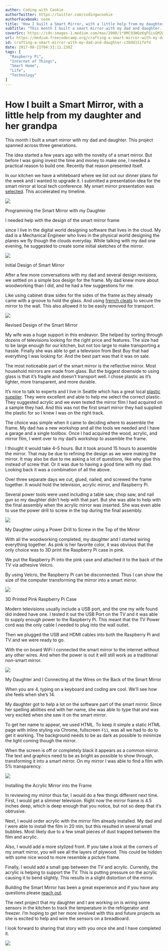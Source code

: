 ```yaml
---
author: Coding with Cookie
authorTwitter: https://twitter.com/codingwcookie
authorFacebook: none
title: "How I built a Smart Mirror, with a little help from my daughter and her grandpa"
subTitle: "This month I built a smart mirror with my dad and daughter. This project spanned across three generations...."
coverSrc: https://cdn-images-1.medium.com/max/2000/1*0MC93WQzKqFGisGM2WisVQ.png
url: https://medium.freecodecamp.org/crafting-a-smart-mirror-with-my-dad-and-daughter-c3bdd151fefd
id: crafting-a-smart-mirror-with-my-dad-and-daughter-c3bdd151fefd
date: 2017-08-21T04:31:11.238Z
tags: [
  "Raspberry Pi",
  "Internet of Things",
  "Smart Home",
  "Life",
  "Technology"
]
---
```

# How I built a Smart Mirror, with a little help from my daughter and her grandpa

This month I built a smart mirror with my dad and daughter. This project spanned across three generations.

The idea started a few years ago with the novelty of a smart mirror. But before I was going invest the time and money to make one, I needed a practical reason to build one. Recently that reason presented itself.

In our kitchen we have a whiteboard where we list out our dinner plans for the week and I wanted to upgrade it. I submitted a presentation idea for the smart mirror at local tech conference. My smart mirror presentation was [selected](https://seattle.codecamp.us/Session/Details/217). This accelerated my timeline.







![](https://cdn-images-1.medium.com/max/2000/1*0MC93WQzKqFGisGM2WisVQ.png)

Programming the Smart Mirror with my Daughter







I needed help with the design of the smart mirror frame

since I live in the digital world designing software that lives in the cloud. My dad is a Mechanical Engineer who lives in the physical world designing the planes we fly though the clouds everyday. While talking with my dad one evening, he suggested to create some initial sketches of the mirror.







![](https://cdn-images-1.medium.com/max/2000/1*vCEPY2LlltiR4StEa16iiQ.jpeg)

Initial Design of Smart Mirror







After a few more conversations with my dad and several design revisions, we settled on a simple box design for the frame. My dad knew more about woodworking than I did, and he had a few suggestions for me.

Like using cabinet draw sides for the sides of the frame as they already came with a groove to hold the glass. And using [french cleats](https://en.wikipedia.org/wiki/French_cleat) to secure the mirror to the wall. This also allowed it to be easily removed for transport.







![](https://cdn-images-1.medium.com/max/2000/1*ZOn3rs_nvfx9HcayYwtIkw.jpeg)

Revised Design of the Smart Mirror







My wife was a huge support in this endeavor. She helped by sorting through dozens of televisions looking for the right price and features. The size had to be large enough for our kitchen, but not too large to make transporting a hassle. Finally she was able to get a television from Best Buy that had everything I was looking for. And the best part was that it was on sale.

The most noticeable part of the smart mirror is the reflective mirror. Most household mirrors are made from glass. But the biggest downside to using glass is that it’s fragile and doesn’t transport well. I chose plastic as it’s lighter, more transparent, and more durable.

It’s nice to talk to experts and I live in Seattle which has a great local [plastic supplier](https://www.tapplastics.com/). They were excellent and able to help me select the correct plastic. They suggested acrylic and we even tested the mirror film I had acquired on a sample they had. And this was not the first smart mirror they had supplied the plastic for so I knew I was on the right track.

The choice was simple when it came to deciding where to assemble the frame. My dad has a new workshop and all the tools we needed and I have a garage and a single toolbox. Once I had acquired the wood, acrylic, and mirror film, I went over to my dad’s workshop to assemble the frame.

I thought it would take 4–5 hours. But it took around 15 hours to assemble the mirror. That may be due to refining the design as we were making the mirror. It may also be due to me asking a lot of questions, like why glue this instead of screw that. Or it was due to having a good time with my dad. Looking back it was a combination of all the above.

Over three separate days we cut, glued, nailed, and screwed the frame together. It would hold the television, acrylic mirror, and Raspberry Pi.

Several power tools were used including a table saw, chop saw, and nail gun so my daughter didn’t help with that part. But she was able to help with the final assembly when the acrylic mirror was inserted. She was even able to use the power drill to screw in the top during the final assembly.







![](https://cdn-images-1.medium.com/max/2000/1*0gheGlfYXpB1Mrdc086vkg.jpeg)

My Daughter using a Power Drill to Screw in the Top of the Mirror







With all the woodworking completed, my daughter and I started wiring everything together. As pink is her favorite color, it was obvious that the only choice was to 3D print the Raspberry Pi case in pink.

We put the Raspberry Pi into the pink case and attached it to the back of the TV via adhesive Velcro.

By using Velcro, the Raspberry Pi can be disconnected. Thus I can show the size of the computer transforming the mirror into a smart mirror.



![](https://cdn-images-1.medium.com/max/1600/1*uHb5-9NkARoGyX6_JiBLUQ.jpeg)

3D Printed Pink Raspberry Pi Case



Modern televisions usually include a USB port, and the one my wife found did indeed have one. I tested it out the USB Port on the TV and it was able to supply enough power to the Raspberry Pi. This meant that the TV Power cord was the only cable I needed to plug into the wall outlet.

Then we plugged the USB and HDMI cables into both the Raspberry Pi and TV and we were ready to go.

With the on board WiFi I connected the smart mirror to the internet without any other wires. And when the power is out it will still work as a traditional non-smart mirror.







![](https://cdn-images-1.medium.com/max/2000/1*hDmu4OZxb6r8Tq2-xfXsIw.jpeg)

My Daughter and I Connecting all the Wires on the Back of the Smart Mirror







When you are 4, typing on a keyboard and coding are cool. We’ll see how she feels when she’s 14.

My daughter got to help a lot on the software part of the smart mirror. Since her spelling abilities end with her name, she was able to type that and was very excited when she saw it on the smart mirror.

To get her name to appear, we used HTML. To keep it simple a static HTML page with inline styling via Chrome, fullscreen `F11`, was all we had to do to get it working. The background needs to be as dark as possible to minimize the light coming though the mirror.

When the screen is off or completely black it appears as a common mirror. The text and graphics need to be as bright as possible to show through, transforming it into a smart mirror. On my mirror I was able to find a film with 5% transparency.







![](https://cdn-images-1.medium.com/max/2000/1*SXPDPCF59-KLfzlGpW-cCA.jpeg)

Installing the Acrylic Mirror into the Frame







In reviewing my mirror thus far, I would do a few things different next time. First, I would get a slimmer television. Right now the mirror frame is 4.5 inches deep, which is deep enough that you notice, but not so deep that it’s obtrusive.

Next, I would order acrylic with the mirror film already installed. My dad and I were able to install the film in 20 min, but this resulted in several small bubbles. Most likely due to a few small pieces of dust trapped between the film and acrylic.

Also, I would add a more stylized front. If you take a look at the corners of my smart mirror, you will see all the layers of plywood. This could be hidden with some nice wood to more resemble a picture frame.

Finally, I would add a small gap between the TV and acrylic. Currently, the acrylic is helping to support the TV. This is putting pressure on the acrylic causing it to bend slightly. This results in a slight distortion of the mirror.

Building the Smart Mirror has been a great experience and if you have any questions please [reach out](https://codingwithcookie.com/contact/).

The next project that my daughter and I are working on is wiring some sensors in the kitchen to track the temperature in the refrigerator and freezer. I’m hoping to get her more involved with this and future projects as she is excited to help and wire the sensors on a breadboard.

I look forward to sharing that story with you once she and I have completed it.



![](https://cdn-images-1.medium.com/max/1600/1*oZEtDRyuK9QDXUFuTewdPA.jpeg)










